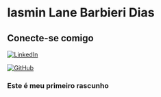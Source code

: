 # Iasmin Lane Barbieri Dias

## Conecte-se comigo



[![LinkedIn](https://img.shields.io/badge/LinkedIn-0077B5?style=for-the-badge&logo=linkedin&logoColor=white)](https://www.linkedin.com/in/iasmin-barbieri/)

[![GitHub](https://img.shields.io/badge/GitHub-100000?style=for-the-badge&logo=github&logoColor=white)](https://github.com/IasminDias)
### Este é meu primeiro rascunho